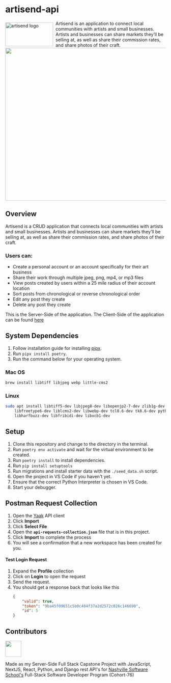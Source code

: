 # artisend-api
<div style="display: flex; align-items: center;">
  <div>
  <img src="https://ik.imagekit.io/b0xq0alh4/Artisend/logo-light.png?updatedAt=1756248712592" alt="artisend logo" width="150" height="75" style="margin-right: 8px;">
  </div>
  <div>
  <span>Artisend is an application to connect local communities with artists and small businesses. Artists and businesses can share markets they’ll be selling at, as well as share their commission rates, and share photos of their craft. 
</span>
  </div>
</div>

<div style="display: flex; align-items: center;">
<img src="https://ik.imagekit.io/b0xq0alh4/Artisend/header-gif.gif?updatedAt=1756249224645" height="480" width="720
 ">
</div>

## Overview
 <div style="display: flex; align-items: center;">
  <span> Artisend is a CRUD application that connects local communities with artists and small businesses. Artists and businesses can share markets they’ll be selling at, as well as share their commission rates, and share photos of their craft. 
</span>
</div>


### Users can:
* Create a personal account or an account specifically for their art business
* Share their work through multiple jpeg, png, mp4, or mp3 files
* View posts created by users within a 25 mile radius of their account location
* Sort posts from chronological or reverse chronological order
* Edit any post they create
* Delete any post they create 


This is the Server-Side of the application. The Client-Side of the application can be found [here](https://github.com/britttttt/artisend)

## System Dependencies

1. Follow installation guide for installing [pipx](https://pipx.pypa.io/stable/installation/).
2. Run `pipx install poetry`.
3. Run the command below for your operating system.

### Mac OS

```sh
brew install libtiff libjpeg webp little-cms2
```

### Linux

```sh
sudo apt install libtiff5-dev libjpeg8-dev libopenjp2-7-dev zlib1g-dev \
    libfreetype6-dev liblcms2-dev libwebp-dev tcl8.6-dev tk8.6-dev python3-tk \
    libharfbuzz-dev libfribidi-dev libxcb1-dev
```

## Setup

1. Clone this repository and change to the directory in the terminal.
2. Run `poetry env activate` and wait for the virtual environment to be created.
3. Run `poetry install` to install dependencies.
4. Run `pip install setuptools`
5. Run migrations and install starter data with the `./seed_data.sh` script.
6. Open the project in VS Code if you haven't yet.
7. Ensure that the correct Python Interpreter is chosen in VS Code.
8. Start your debugger.

## Postman Request Collection

1. Open the [Yaak](https://yaak.app/) API client
2. Click **Import**
3. Click **Select File**
4. Open the **`api-requests-collection.json`** file that is in this project.
5. Click **Import** to complete the process
6. You will see a confirmation that a new workspace has been created for you.

#### Test Login Request

1. Expand the **Profile** collection
2. Click on **Login** to open the request
3. Send the request.
4. You should get a response back that looks like this
   ```json
   {
       "valid": true,
       "token": "9ba45f09651c5b0c404f37a2d2572c026c146690",
       "id": 5
   }
   ```


## Contributors
<a href="https://github.com/britttttt">
  <img src="https://avatars.githubusercontent.com/u/51220225?v=4" height="50" width="50">
</a>

Made as my Server-Side Full Stack Capstone Project with JavaScript, NextJS, React, Python, and Django rest API's for [Nashville Software School's](https://nashvillesoftwareschool.com/) Full-Stack Software Developer Program (Cohort-76)



